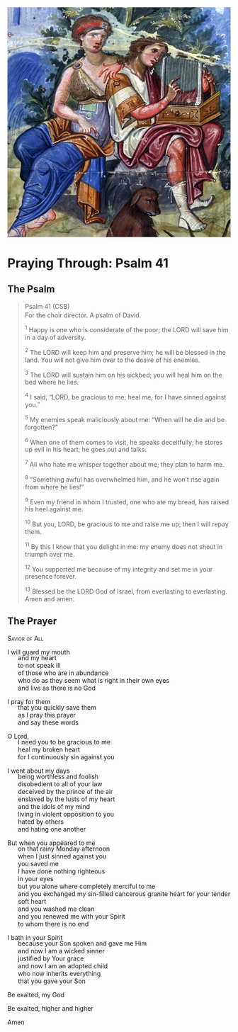 <img class="intro-right" src="art-paris-psalter.jpg">

<style>
  li {list-style-type: none;}
  p + ul {
    margin-top: -18px;
}
</style>

# Praying Through: Psalm 41

## The Psalm

>Psalm 41 (CSB)  
><sup></sup> For the choir director. A psalm of David. 
>
><sup>1</sup> Happy is one who is considerate of the poor; the LORD will save him in a day of adversity. 
>
><sup>2</sup> The LORD will keep him and preserve him; he will be blessed in the land. You will not give him over to the desire of his enemies. 
>
><sup>3</sup> The LORD will sustain him on his sickbed; you will heal him on the bed where he lies. 
>
><sup>4</sup> I said, “LORD, be gracious to me; heal me, for I have sinned against you.” 
>
><sup>5</sup> My enemies speak maliciously about me: “When will he die and be forgotten?” 
>
><sup>6</sup> When one of them comes to visit, he speaks deceitfully; he stores up evil in his heart; he goes out and talks. 
>
><sup>7</sup> All who hate me whisper together about me; they plan to harm me. 
>
><sup>8</sup> “Something awful has overwhelmed him, and he won’t rise again from where he lies!” 
>
><sup>9</sup> Even my friend in whom I trusted, one who ate my bread, has raised his heel against me. 
>
><sup>10</sup> But you, LORD, be gracious to me and raise me up; then I will repay them. 
>
><sup>11</sup> By this I know that you delight in me: my enemy does not shout in triumph over me. 
>
><sup>12</sup> You supported me because of my integrity and set me in your presence forever. 
>
><sup>13</sup> Blessed be the LORD God of Israel, from everlasting to everlasting. Amen and amen.

## The Prayer

<div style="font-variant: small-caps;">
Savior of All
</div>

I will guard my mouth
* and my heart
* to not speak ill
* of those who are in abundance
* who do as they seem what is right in their own eyes
* and live as there is no God

I pray for them
* that you quickly save them
* as I pray this prayer
* and say these words

O Lord,
* I need you to be gracious to me
* heal my broken heart
* for I continuously sin against you

I went about my days
* being worthless and foolish
* disobedient to all of your law
* deceived by the prince of the air
* enslaved by the lusts of my heart
* and the idols of my mind
* living in violent opposition to you
* hated by others
* and hating one another

But when you appeared to me
* on that rainy Monday afternoon
* when I just sinned against you
* you saved me
* I have done nothing righteous
* in your eyes
* but you alone where completely merciful to me
* and you exchanged my sin-filled cancerous granite heart for your tender soft heart
* and you washed me clean
* and you renewed me with your Spirit
* to whom there is no end

I bath in your Spirit
* because your Son spoken and gave me Him
* and now I am a wicked sinner
* justified by Your grace
* and now I am an adopted child
* who now inherits everything
* that you gave your Son

Be exalted, my God

Be exalted, higher and higher

Amen
